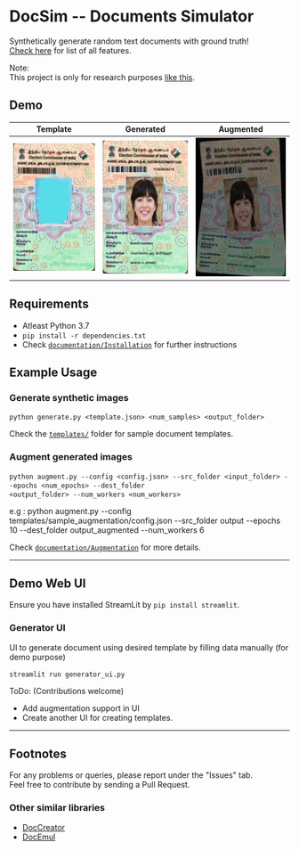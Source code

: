# DocSim -- Documents Simulator

Synthetically generate random text documents with ground truth!  
[Check here](/documentation/Features.md) for list of all features.

Note:  
This project is only for research purposes [like this](https://github.com/beacandler/EATEN).

## Demo

|Template|Generated|Augmented|
|:------:|:-------:|:-------:|
|<img src="documentation/demo/template.jpg"/>|<img src="documentation/demo/generated.jpg"/>|<img src="documentation/demo/augmented.jpg"/>|

## Requirements

- Atleast Python 3.7
- `pip install -r dependencies.txt`
- Check [`documentation/Installation`](/documentation/Installation.md) for further instructions

## Example Usage

### Generate synthetic images

```
python generate.py <template.json> <num_samples> <output_folder>
```

Check the [`templates/`](templates/) folder for sample document templates.

### Augment generated images

```
python augment.py --config <config.json> --src_folder <input_folder> --epochs <num_epochs> --dest_folder 
<output_folder> --num_workers <num_workers>
```
e.g : python augment.py --config templates/sample_augmentation/config.json --src_folder output --epochs 10 --dest_folder output_augmented --num_workers 6

Check [`documentation/Augmentation`](documentation/Augmentation.md) for more details.

<hr/>

## Demo Web UI

Ensure you have installed StreamLit by `pip install streamlit`.

### Generator UI

UI to generate document using desired template by filling data manually (for demo purpose)

```
streamlit run generator_ui.py
```

ToDo: (Contributions welcome)

- Add augmentation support in UI
- Create another UI for creating templates.

<hr/>

## Footnotes

For any problems or queries, please report under the "Issues" tab.  
Feel free to contribute by sending a Pull Request.

### Other similar libraries

- [DocCreator](https://doc-creator.labri.fr/)
- [DocEmul](https://github.com/narVidhai/DocEmul)
